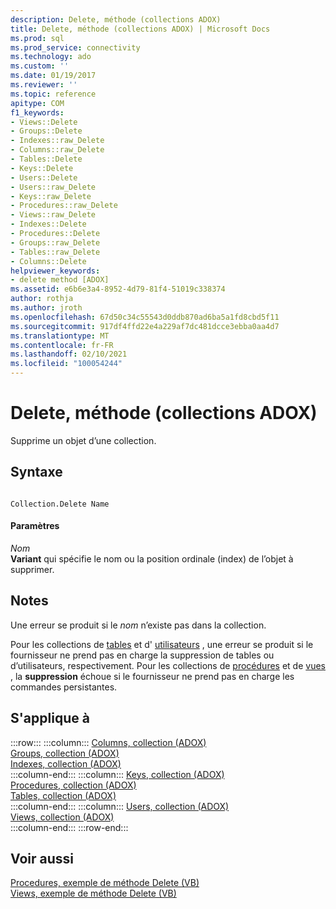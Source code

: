 ```yaml
---
description: Delete, méthode (collections ADOX)
title: Delete, méthode (collections ADOX) | Microsoft Docs
ms.prod: sql
ms.prod_service: connectivity
ms.technology: ado
ms.custom: ''
ms.date: 01/19/2017
ms.reviewer: ''
ms.topic: reference
apitype: COM
f1_keywords:
- Views::Delete
- Groups::Delete
- Indexes::raw_Delete
- Columns::raw_Delete
- Tables::Delete
- Keys::Delete
- Users::Delete
- Users::raw_Delete
- Keys::raw_Delete
- Procedures::raw_Delete
- Views::raw_Delete
- Indexes::Delete
- Procedures::Delete
- Groups::raw_Delete
- Tables::raw_Delete
- Columns::Delete
helpviewer_keywords:
- delete method [ADOX]
ms.assetid: e6b6e3a4-8952-4d79-81f4-51019c338374
author: rothja
ms.author: jroth
ms.openlocfilehash: 67d50c34c55543d0ddb870ad6ba5a1fd8cbd5f11
ms.sourcegitcommit: 917df4ffd22e4a229af7dc481dcce3ebba0aa4d7
ms.translationtype: MT
ms.contentlocale: fr-FR
ms.lasthandoff: 02/10/2021
ms.locfileid: "100054244"
---
```

# <a name="delete-method-adox-collections"></a>Delete, méthode (collections ADOX)
Supprime un objet d’une collection.  
  
## <a name="syntax"></a>Syntaxe  
  
```  
  
Collection.Delete Name  
```  
  
#### <a name="parameters"></a>Paramètres  
 *Nom*  
 **Variant** qui spécifie le nom ou la position ordinale (index) de l’objet à supprimer.  
  
## <a name="remarks"></a>Notes  
 Une erreur se produit si le *nom* n’existe pas dans la collection.  
  
 Pour les collections de [tables](./tables-collection-adox.md) et d' [utilisateurs](./users-collection-adox.md) , une erreur se produit si le fournisseur ne prend pas en charge la suppression de tables ou d’utilisateurs, respectivement. Pour les collections de [procédures](./procedures-collection-adox.md) et de [vues](./views-collection-adox.md) , la **suppression** échoue si le fournisseur ne prend pas en charge les commandes persistantes.  
  
## <a name="applies-to"></a>S'applique à  

:::row:::
    :::column:::
        [Columns, collection (ADOX)](./columns-collection-adox.md)  
        [Groups, collection (ADOX)](./groups-collection-adox.md)  
        [Indexes, collection (ADOX)](./indexes-collection-adox.md)  
    :::column-end:::
    :::column:::
        [Keys, collection (ADOX)](./keys-collection-adox.md)  
        [Procedures, collection (ADOX)](./procedures-collection-adox.md)  
        [Tables, collection (ADOX)](./tables-collection-adox.md)  
    :::column-end:::
    :::column:::
        [Users, collection (ADOX)](./users-collection-adox.md)  
        [Views, collection (ADOX)](./views-collection-adox.md)  
    :::column-end:::
:::row-end:::

## <a name="see-also"></a>Voir aussi  
 [Procedures, exemple de méthode Delete (VB)](./procedures-delete-method-example-vb.md)   
 [Views, exemple de méthode Delete (VB)](./views-delete-method-example-vb.md)